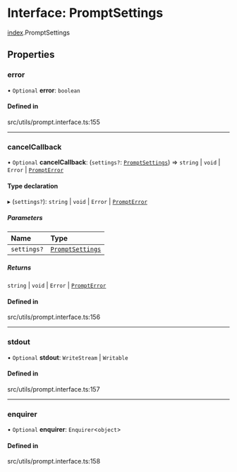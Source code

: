 # Interface: PromptSettings

[index](../modules/index.md).PromptSettings

## Properties

### error

• `Optional` **error**: `boolean`

#### Defined in

src/utils/prompt.interface.ts:155

___

### cancelCallback

• `Optional` **cancelCallback**: (`settings?`: [`PromptSettings`](index.PromptSettings.md)) => `string` \| `void` \| `Error` \| [`PromptError`](../classes/index.PromptError.md)

#### Type declaration

▸ (`settings?`): `string` \| `void` \| `Error` \| [`PromptError`](../classes/index.PromptError.md)

##### Parameters

| Name | Type |
| :------ | :------ |
| `settings?` | [`PromptSettings`](index.PromptSettings.md) |

##### Returns

`string` \| `void` \| `Error` \| [`PromptError`](../classes/index.PromptError.md)

#### Defined in

src/utils/prompt.interface.ts:156

___

### stdout

• `Optional` **stdout**: `WriteStream` \| `Writable`

#### Defined in

src/utils/prompt.interface.ts:157

___

### enquirer

• `Optional` **enquirer**: `Enquirer`<`object`\>

#### Defined in

src/utils/prompt.interface.ts:158
